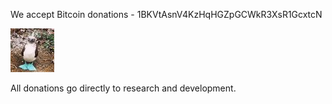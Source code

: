 We accept Bitcoin donations - 1BKVtAsnV4KzHqHGZpGCWkR3XsR1GcxtcN

![image](image.jpg)

All donations go directly to research and development.